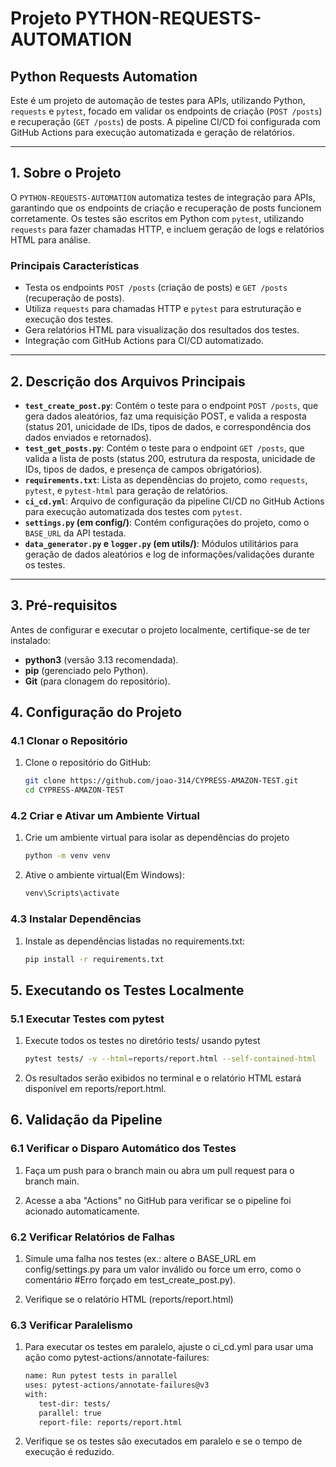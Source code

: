 # Projeto PYTHON-REQUESTS-AUTOMATION

## Python Requests Automation  
Este é um projeto de automação de testes para APIs, utilizando Python, `requests` e `pytest`, focado em validar os endpoints de criação (`POST /posts`) e recuperação (`GET /posts`) de posts. A pipeline CI/CD foi configurada com GitHub Actions para execução automatizada e geração de relatórios.

---

## 1. Sobre o Projeto  
O `PYTHON-REQUESTS-AUTOMATION` automatiza testes de integração para APIs, garantindo que os endpoints de criação e recuperação de posts funcionem corretamente. Os testes são escritos em Python com `pytest`, utilizando `requests` para fazer chamadas HTTP, e incluem geração de logs e relatórios HTML para análise.

### Principais Características  
- Testa os endpoints `POST /posts` (criação de posts) e `GET /posts` (recuperação de posts).  
- Utiliza `requests` para chamadas HTTP e `pytest` para estruturação e execução dos testes.  
- Gera relatórios HTML para visualização dos resultados dos testes.  
- Integração com GitHub Actions para CI/CD automatizado.  

---

## 2. Descrição dos Arquivos Principais  
- **`test_create_post.py`**: Contém o teste para o endpoint `POST /posts`, que gera dados aleatórios, faz uma requisição POST, e valida a resposta (status 201, unicidade de IDs, tipos de dados, e correspondência dos dados enviados e retornados).  
- **`test_get_posts.py`**: Contém o teste para o endpoint `GET /posts`, que valida a lista de posts (status 200, estrutura da resposta, unicidade de IDs, tipos de dados, e presença de campos obrigatórios).  
- **`requirements.txt`**: Lista as dependências do projeto, como `requests`, `pytest`, e `pytest-html` para geração de relatórios.  
- **`ci_cd.yml`**: Arquivo de configuração da pipeline CI/CD no GitHub Actions para execução automatizada dos testes com `pytest`.  
- **`settings.py` (em config/)**: Contém configurações do projeto, como o `BASE_URL` da API testada.  
- **`data_generator.py` e `logger.py` (em utils/)**: Módulos utilitários para geração de dados aleatórios e log de informações/validações durante os testes.  

---

## 3. Pré-requisitos  
Antes de configurar e executar o projeto localmente, certifique-se de ter instalado: 
- **python3** (versão 3.13 recomendada).  
- **pip** (gerenciado pelo Python).  
- **Git** (para clonagem do repositório). 

## 4. Configuração do Projeto  

### 4.1 Clonar o Repositório  
1. Clone o repositório do GitHub:  
   ```bash
   git clone https://github.com/joao-314/CYPRESS-AMAZON-TEST.git
   cd CYPRESS-AMAZON-TEST

### 4.2 Criar e Ativar um Ambiente Virtual
1. Crie um ambiente virtual para isolar as dependências do projeto
   ```bash
   python -m venv venv

2. Ative o ambiente virtual(Em Windows):
   ```bash
   venv\Scripts\activate

### 4.3 Instalar Dependências
1. Instale as dependências listadas no requirements.txt:
   ```bash
   pip install -r requirements.txt

## 5. Executando os Testes Localmente

### 5.1 Executar Testes com pytest
1. Execute todos os testes no diretório tests/ usando pytest
   ```bash
   pytest tests/ -v --html=reports/report.html --self-contained-html

2. Os resultados serão exibidos no terminal e o relatório HTML estará disponível em reports/report.html.

## 6. Validação da Pipeline

### 6.1 Verificar o Disparo Automático dos Testes
1. Faça um push para o branch main ou abra um pull request para o branch main.

2. Acesse a aba "Actions" no GitHub para verificar se o pipeline foi acionado automaticamente.

### 6.2 Verificar Relatórios de Falhas
1. Simule uma falha nos testes (ex.: altere o BASE_URL em config/settings.py para um valor inválido ou force um erro, como o comentário #Erro forçado em test_create_post.py).

2. Verifique se o relatório HTML (reports/report.html)

### 6.3 Verificar Paralelismo
1. Para executar os testes em paralelo, ajuste o ci_cd.yml para usar uma ação como pytest-actions/annotate-failures:
   ```bash
   name: Run pytest tests in parallel
   uses: pytest-actions/annotate-failures@v3
   with:
      test-dir: tests/
      parallel: true
      report-file: reports/report.html

2. Verifique se os testes são executados em paralelo e se o tempo de execução é reduzido.
